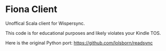 # Fiona Client #

Unoffical Scala client for Wispersync.

This code is for educational purposes and likely violates your Kindle TOS.

Here is the original Python port:
https://github.com/lolsborn/readsync